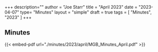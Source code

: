 +++
description=""
author = "Joe Starr"
title = "April 2023"
date = "2023-04-07"
type= "Minutes"
layout = "simple"
draft = true
tags = [
    "Minutes",
    "2023"
]
+++

## Minutes

{{< embed-pdf url="./minutes/2023/april/MGB_Minutes_April.pdf" >}}
